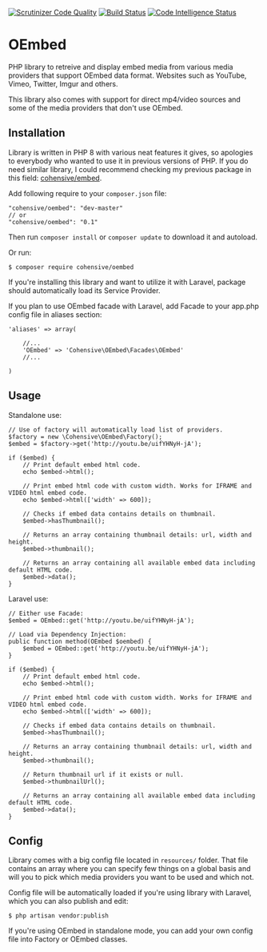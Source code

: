 [![Scrutinizer Code Quality](https://scrutinizer-ci.com/g/KaneCohen/oembed/badges/quality-score.png?b=master)](https://scrutinizer-ci.com/g/KaneCohen/oembed/?branch=master)
[![Build Status](https://scrutinizer-ci.com/g/KaneCohen/oembed/badges/build.png?b=master)](https://scrutinizer-ci.com/g/KaneCohen/oembed/build-status/master)
[![Code Intelligence Status](https://scrutinizer-ci.com/g/KaneCohen/oembed/badges/code-intelligence.svg?b=master)](https://scrutinizer-ci.com/code-intelligence)

# OEmbed

PHP library to retreive and display embed media from various media providers that support OEmbed data format. Websites such as YouTube, Vimeo, Twitter, Imgur and others.

This library also comes with support for direct mp4/video sources and some of the media providers that don't use OEmbed.

## Installation

Library is written in PHP 8 with various neat features it gives, so apologies to everybody who wanted to use it in previous versions of PHP. If you do need similar library, I could recommend checking my previous package in this field: [cohensive/embed](https://github.com/KaneCohen/embed).

Add following require to your `composer.json` file:

~~~
"cohensive/oembed": "dev-master"
// or
"cohensive/oembed": "0.1"
~~~

Then run `composer install` or `composer update` to download it and autoload.

Or run:

~~~
$ composer require cohensive/oembed
~~~

If you're installing this library and want to utilize it with Laravel, package should automatically load its Service Provider.

If you plan to use OEmbed facade with Laravel, add Facade to your app.php config file in aliases section:

~~~
'aliases' => array(

	//...
	'OEmbed' => 'Cohensive\OEmbed\Facades\OEmbed'
	//...

)
~~~

## Usage

Standalone use:
~~~
// Use of factory will automatically load list of providers.
$factory = new \Cohensive\OEmbed\Factory();
$embed = $factory->get('http://youtu.be/uifYHNyH-jA');

if ($embed) {
	// Print default embed html code.
	echo $embed->html();

	// Print embed html code with custom width. Works for IFRAME and VIDEO html embed code.
	echo $embed->html(['width' => 600]);

	// Checks if embed data contains details on thumbnail.
	$embed->hasThumbnail();

	// Returns an array containing thumbnail details: url, width and height.
	$embed->thumbnail();

	// Returns an array containing all available embed data including default HTML code.
	$embed->data();
}
~~~

Laravel use:
~~~
// Either use Facade:
$embed = OEmbed::get('http://youtu.be/uifYHNyH-jA');

// Load via Dependency Injection:
public function method(OEmbed $oembed) {
	$embed = OEmbed::get('http://youtu.be/uifYHNyH-jA');
}

if ($embed) {
	// Print default embed html code.
	echo $embed->html();

	// Print embed html code with custom width. Works for IFRAME and VIDEO html embed code.
	echo $embed->html(['width' => 600]);

	// Checks if embed data contains details on thumbnail.
	$embed->hasThumbnail();

	// Returns an array containing thumbnail details: url, width and height.
	$embed->thumbnail();

	// Return thumbnail url if it exists or null.
	$embed->thumbnailUrl();

	// Returns an array containing all available embed data including default HTML code.
	$embed->data();
}
~~~

## Config

Library comes with a big config file located in `resources/` folder. That file contains an array where you can specify few things on a global basis and will you to pick which media providers you want to be used and which not.

Config file will be automatically loaded if you're using library with Laravel, which you can also publish and edit:

~~~
$ php artisan vendor:publish
~~~

If you're using OEmbed in standalone mode, you can add your own config file into Factory or OEmbed classes.
